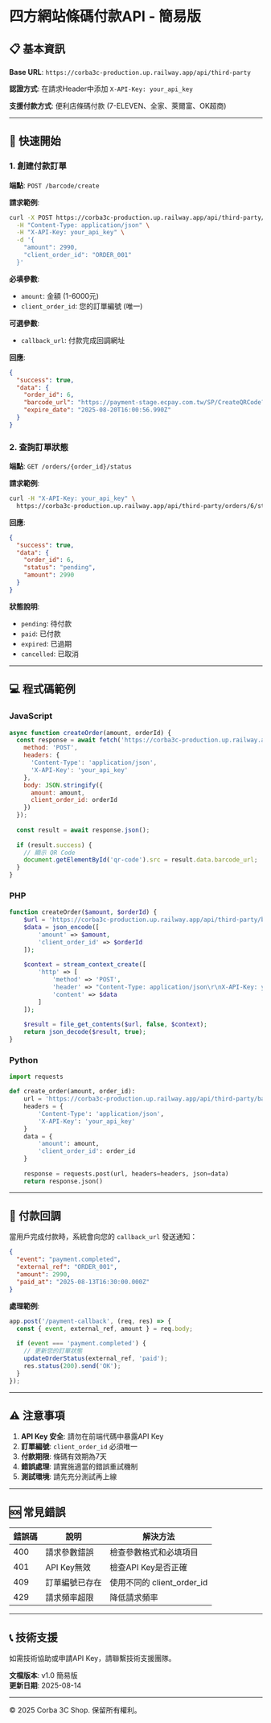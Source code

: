 # 四方網站條碼付款API - 簡易版

## 📋 基本資訊

**Base URL**: `https://corba3c-production.up.railway.app/api/third-party`

**認證方式**: 在請求Header中添加 `X-API-Key: your_api_key`

**支援付款方式**: 便利店條碼付款 (7-ELEVEN、全家、萊爾富、OK超商)

---

## 🚀 快速開始

### 1. 創建付款訂單

**端點**: `POST /barcode/create`

**請求範例**:
```bash
curl -X POST https://corba3c-production.up.railway.app/api/third-party/barcode/create \
  -H "Content-Type: application/json" \
  -H "X-API-Key: your_api_key" \
  -d '{
    "amount": 2990,
    "client_order_id": "ORDER_001"
  }'
```

**必填參數**:
- `amount`: 金額 (1-6000元)
- `client_order_id`: 您的訂單編號 (唯一)

**可選參數**:
- `callback_url`: 付款完成回調網址

**回應**:
```json
{
  "success": true,
  "data": {
    "order_id": 6,
    "barcode_url": "https://payment-stage.ecpay.com.tw/SP/CreateQRCode?qdata=...",
    "expire_date": "2025-08-20T16:00:56.990Z"
  }
}
```

### 2. 查詢訂單狀態

**端點**: `GET /orders/{order_id}/status`

**請求範例**:
```bash
curl -H "X-API-Key: your_api_key" \
  https://corba3c-production.up.railway.app/api/third-party/orders/6/status
```

**回應**:
```json
{
  "success": true,
  "data": {
    "order_id": 6,
    "status": "pending",
    "amount": 2990
  }
}
```

**狀態說明**:
- `pending`: 待付款
- `paid`: 已付款  
- `expired`: 已過期
- `cancelled`: 已取消

---

## 💻 程式碼範例

### JavaScript
```javascript
async function createOrder(amount, orderId) {
  const response = await fetch('https://corba3c-production.up.railway.app/api/third-party/barcode/create', {
    method: 'POST',
    headers: {
      'Content-Type': 'application/json',
      'X-API-Key': 'your_api_key'
    },
    body: JSON.stringify({
      amount: amount,
      client_order_id: orderId
    })
  });
  
  const result = await response.json();
  
  if (result.success) {
    // 顯示 QR Code
    document.getElementById('qr-code').src = result.data.barcode_url;
  }
}
```

### PHP
```php
function createOrder($amount, $orderId) {
    $url = 'https://corba3c-production.up.railway.app/api/third-party/barcode/create';
    $data = json_encode([
        'amount' => $amount,
        'client_order_id' => $orderId
    ]);
    
    $context = stream_context_create([
        'http' => [
            'method' => 'POST',
            'header' => "Content-Type: application/json\r\nX-API-Key: your_api_key",
            'content' => $data
        ]
    ]);
    
    $result = file_get_contents($url, false, $context);
    return json_decode($result, true);
}
```

### Python
```python
import requests

def create_order(amount, order_id):
    url = 'https://corba3c-production.up.railway.app/api/third-party/barcode/create'
    headers = {
        'Content-Type': 'application/json',
        'X-API-Key': 'your_api_key'
    }
    data = {
        'amount': amount,
        'client_order_id': order_id
    }
    
    response = requests.post(url, headers=headers, json=data)
    return response.json()
```

---

## 🔔 付款回調

當用戶完成付款時，系統會向您的 `callback_url` 發送通知：

```json
{
  "event": "payment.completed",
  "external_ref": "ORDER_001",
  "amount": 2990,
  "paid_at": "2025-08-13T16:30:00.000Z"
}
```

**處理範例**:
```javascript
app.post('/payment-callback', (req, res) => {
  const { event, external_ref, amount } = req.body;
  
  if (event === 'payment.completed') {
    // 更新您的訂單狀態
    updateOrderStatus(external_ref, 'paid');
    res.status(200).send('OK');
  }
});
```

---

## ⚠️ 注意事項

1. **API Key 安全**: 請勿在前端代碼中暴露API Key
2. **訂單編號**: `client_order_id` 必須唯一
3. **付款期限**: 條碼有效期為7天
4. **錯誤處理**: 請實施適當的錯誤重試機制
5. **測試環境**: 請先充分測試再上線

---

## 🆘 常見錯誤

| 錯誤碼 | 說明 | 解決方法 |
|--------|------|----------|
| 400 | 請求參數錯誤 | 檢查參數格式和必填項目 |
| 401 | API Key無效 | 檢查API Key是否正確 |
| 409 | 訂單編號已存在 | 使用不同的 client_order_id |
| 429 | 請求頻率超限 | 降低請求頻率 |

---

## 📞 技術支援

如需技術協助或申請API Key，請聯繫技術支援團隊。

**文檔版本**: v1.0 簡易版  
**更新日期**: 2025-08-14

---

© 2025 Corba 3C Shop. 保留所有權利。
